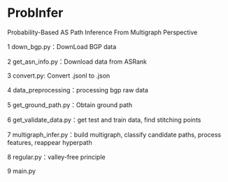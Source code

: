 # ProbInfer
Probability-Based AS Path Inference From Multigraph Perspective

1
down_bgp.py：DownLoad BGP data

2
get_asn_info.py：Download data from ASRank

3
convert.py: Convert .jsonl to .json

4
data_preprocessing：processing bgp raw data

5
get_ground_path.py：Obtain ground path

6
get_validate_data.py：get test and train data, find stitching points

7
multigraph_infer.py：build multigraph, classify candidate paths, process features, reappear hyperpath

8
regular.py：valley-free principle

9
main.py
